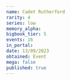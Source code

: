 ```yaml
---
name: Cadet Rutherford
rarity: 4
series: low
memory_alpha:
bigbook_tier: 5
events: 16
in_portal:
date: 13/09/2023
obtained: Event
mega: false
published: true
---
```



